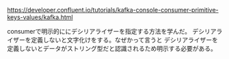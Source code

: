 https://developer.confluent.io/tutorials/kafka-console-consumer-primitive-keys-values/kafka.html

consumerで明示的ににデシリアライザーを指定する方法を学んだ。
デシリアライザーを定義しないと文字化けをする。なぜかって言うと デシリアライザーを定義しないとデータがストリング型だと認識されるため明示する必要がある。
